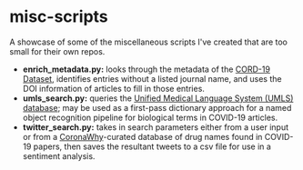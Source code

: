 # misc-scripts
A showcase of some of the miscellaneous scripts I've created that are too small for their own repos.

  - **enrich_metadata.py:** looks through the metadata of the [CORD-19 Dataset](https://www.kaggle.com/allen-institute-for-ai/CORD-19-research-challenge), identifies entries without a listed journal name, and uses the DOI information of articles to fill in those entries.
  - **umls_search.py:** queries the [Unified Medical Language System (UMLS) database](https://www.nlm.nih.gov/research/umls/index.html); may be used as a first-pass dictionary approach for a named object recognition pipeline for biological terms in COVID-19 articles.
  - **twitter_search.py:** takes in search parameters either from a user input or from a [CoronaWhy](coronawhy.org)-curated database of drug names found in COVID-19 papers, then saves the resultant tweets to a csv file for use in a sentiment analysis. 
